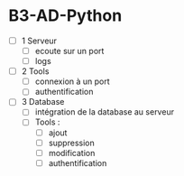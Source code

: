 # B3-AD-Python

- [ ] 1 Serveur
	- [ ] ecoute sur un port
    - [ ] logs
- [ ] 2 Tools
	- [ ] connexion à un port
    - [ ] authentification
- [ ] 3 Database
	- [ ] intégration de la database au serveur
    - [ ] Tools :
        - [ ] ajout
        - [ ] suppression
        - [ ] modification
        - [ ] authentification
